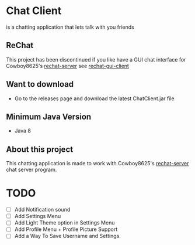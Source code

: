 # Chat Client

is a chatting application that lets talk with you friends

## ReChat
This project has been discontinued if you like have a GUI chat interface for Cowboy8625's [rechat-server](https://github.com/cowboy8625/rechat-server) see [rechat-gui-client](https://github.com/cowboy8625/rechat-gui-client)

## Want to download
* Go to the releases page and download the latest ChatClient.jar file

## Minimum Java Version
* Java 8

## About this project
This chatting application is made to work with Cowboy8625's [rechat-server](https://github.com/cowboy8625/rechat-server) chat server program.

# TODO
- [ ] Add Notification sound
- [ ] Add Settings Menu
- [ ] Add Light Theme option in Settings Menu
- [ ] Add Profile Menu + Profile Picture Support
- [ ] Add a Way To Save Username and Settings.
